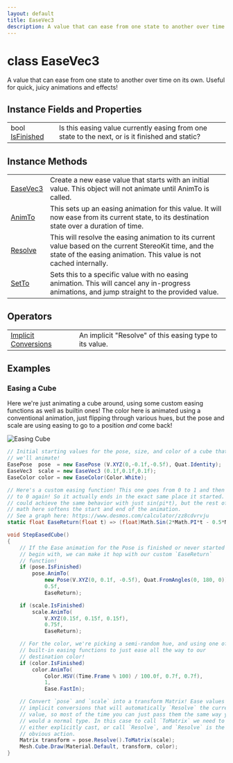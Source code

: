 ```yaml
---
layout: default
title: EaseVec3
description: A value that can ease from one state to another over time on its own. Useful for quick, juicy animations and effects!
---
```

# class EaseVec3

A value that can ease from one state to another over time on its
own. Useful for quick, juicy animations and effects!

## Instance Fields and Properties

|  |  |
|--|--|
|bool [IsFinished]({{site.url}}/Pages/StereoKit.Framework/EaseVec3/IsFinished.html)|Is this easing value currently easing from one state to the next, or is it finished and static?|

## Instance Methods

|  |  |
|--|--|
|[EaseVec3]({{site.url}}/Pages/StereoKit.Framework/EaseVec3/EaseVec3.html)|Create a new ease value that starts with an initial value. This object will not animate until AnimTo is called.|
|[AnimTo]({{site.url}}/Pages/StereoKit.Framework/EaseVec3/AnimTo.html)|This sets up an easing animation for this value. It will now ease from its current state, to its destination state over a duration of time.|
|[Resolve]({{site.url}}/Pages/StereoKit.Framework/EaseVec3/Resolve.html)|This will resolve the easing animation to its current value based on the current StereoKit time, and the state of the easing animation. This value is not cached internally.|
|[SetTo]({{site.url}}/Pages/StereoKit.Framework/EaseVec3/SetTo.html)|Sets this to a specific value with no easing animation. This will cancel any in-progress animations, and jump straight to the provided value.|

## Operators

|  |  |
|--|--|
|[Implicit Conversions]({{site.url}}/Pages/StereoKit.Framework/EaseVec3/op_Implicit.html)|An implicit "Resolve" of this easing type to its value.|

## Examples

### Easing a Cube
Here we're just animating a cube around, using some custom easing
functions as well as builtin ones! The color here is animated using a
conventional animation, just flipping through various hues, but the pose
and scale are using easing to go to a position _and_ come back!

![Easing Cube]({{site.screen_url}}/EasingCube.jpg)
```csharp
// Initial starting values for the pose, size, and color of a cube that
// we'll animate!
EasePose  pose  = new EasePose (V.XYZ(0,-0.1f,-0.5f), Quat.Identity);
EaseVec3  scale = new EaseVec3 (0.1f,0.1f,0.1f);
EaseColor color = new EaseColor(Color.White);

// Here's a custom easing function! This one goes from 0 to 1 and then back
// to 0 again! So it actually ends in the exact same place it started. We
// could achieve the same behavior with just sin(pi*t), but the rest of the
// math here softens the start and end of the animation.
// See a graph here: https://www.desmos.com/calculator/zz8cdvrvju
static float EaseReturn(float t) => (float)Math.Sin(2*Math.PI*t - 0.5*Math.PI) * 0.5f + 0.5f;

void StepEasedCube()
{
	// If the Ease animation for the Pose is finished or never started to
	// begin with, we can make it hop with our custom `EaseReturn`
	// function!
	if (pose.IsFinished)
		pose.AnimTo(
			new Pose(V.XYZ(0, 0.1f, -0.5f), Quat.FromAngles(0, 180, 0)),
			0.5f,
			EaseReturn);

	if (scale.IsFinished)
		scale.AnimTo(
			V.XYZ(0.15f, 0.15f, 0.15f),
			0.75f,
			EaseReturn);

	// For the color, we're picking a semi-random hue, and using one of the
	// built-in easing functions to just ease all the way to our
	// destination color!
	if (color.IsFinished)
		color.AnimTo(
			Color.HSV((Time.Frame % 100) / 100.0f, 0.7f, 0.7f),
			1,
			Ease.FastIn);

	// Convert `pose` and `scale` into a transform Matrix! Ease values have
	// implicit conversions that will automatically `Resolve` the current
	// value, so most of the time you can just pass them the same way you
	// would a normal type. In this case to call `ToMatrix` we need to
	// either explicitly cast, or call `Resolve`, and `Resolve` is the most
	// obvious action.
	Matrix transform = pose.Resolve().ToMatrix(scale);
	Mesh.Cube.Draw(Material.Default, transform, color);
}
```

